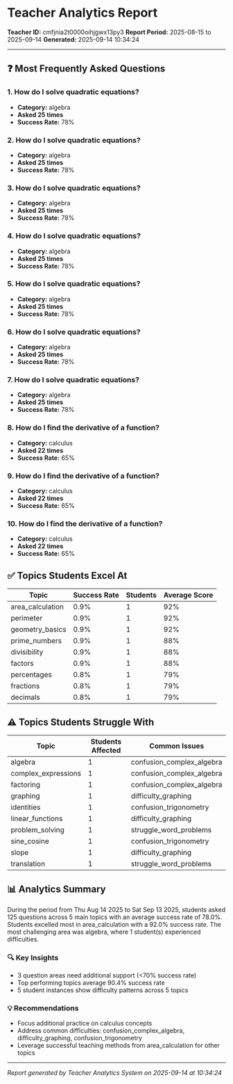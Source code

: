 # Teacher Analytics Report

**Teacher ID:** cmfjnia2t0000oihjgwx13py3
**Report Period:** 2025-08-15 to 2025-09-14
**Generated:** 2025-09-14 10:34:24

---

## ❓ Most Frequently Asked Questions

### 1. How do I solve quadratic equations?
- **Category:** algebra
- **Asked 25 times**
- **Success Rate:** 78%

### 2. How do I solve quadratic equations?
- **Category:** algebra
- **Asked 25 times**
- **Success Rate:** 78%

### 3. How do I solve quadratic equations?
- **Category:** algebra
- **Asked 25 times**
- **Success Rate:** 78%

### 4. How do I solve quadratic equations?
- **Category:** algebra
- **Asked 25 times**
- **Success Rate:** 78%

### 5. How do I solve quadratic equations?
- **Category:** algebra
- **Asked 25 times**
- **Success Rate:** 78%

### 6. How do I solve quadratic equations?
- **Category:** algebra
- **Asked 25 times**
- **Success Rate:** 78%

### 7. How do I solve quadratic equations?
- **Category:** algebra
- **Asked 25 times**
- **Success Rate:** 78%

### 8. How do I find the derivative of a function?
- **Category:** calculus
- **Asked 22 times**
- **Success Rate:** 65%

### 9. How do I find the derivative of a function?
- **Category:** calculus
- **Asked 22 times**
- **Success Rate:** 65%

### 10. How do I find the derivative of a function?
- **Category:** calculus
- **Asked 22 times**
- **Success Rate:** 65%

## ✅ Topics Students Excel At

| Topic | Success Rate | Students | Average Score |
|-------|-------------|----------|---------------|
| area_calculation | 0.9% | 1 | 92% |
| perimeter | 0.9% | 1 | 92% |
| geometry_basics | 0.9% | 1 | 92% |
| prime_numbers | 0.9% | 1 | 88% |
| divisibility | 0.9% | 1 | 88% |
| factors | 0.9% | 1 | 88% |
| percentages | 0.8% | 1 | 79% |
| fractions | 0.8% | 1 | 79% |
| decimals | 0.8% | 1 | 79% |

## ⚠️ Topics Students Struggle With

| Topic | Students Affected | Common Issues |
|-------|------------------|---------------|
| algebra | 1 | confusion_complex_algebra |
| complex_expressions | 1 | confusion_complex_algebra |
| factoring | 1 | confusion_complex_algebra |
| graphing | 1 | difficulty_graphing |
| identities | 1 | confusion_trigonometry |
| linear_functions | 1 | difficulty_graphing |
| problem_solving | 1 | struggle_word_problems |
| sine_cosine | 1 | confusion_trigonometry |
| slope | 1 | difficulty_graphing |
| translation | 1 | struggle_word_problems |

## 📊 Analytics Summary

During the period from Thu Aug 14 2025 to Sat Sep 13 2025, students asked 125 questions across 5 main topics with an average success rate of 78.0%. Students excelled most in area_calculation with a 92.0% success rate. The most challenging area was algebra, where 1 student(s) experienced difficulties.

### 🔍 Key Insights

- 3 question areas need additional support (<70% success rate)
- Top performing topics average 90.4% success rate
- 5 student instances show difficulty patterns across 5 topics

### 💡 Recommendations

- Focus additional practice on calculus concepts
- Address common difficulties: confusion_complex_algebra, difficulty_graphing, confusion_trigonometry
- Leverage successful teaching methods from area_calculation for other topics

---

*Report generated by Teacher Analytics System on 2025-09-14 at 10:34:24*